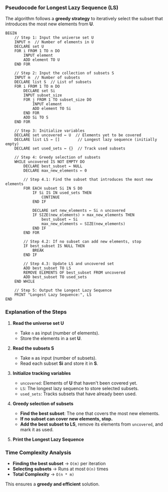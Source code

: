 ### **Pseudocode for Longest Lazy Sequence (LS)**

The algorithm follows a **greedy strategy** to iteratively select the subset that introduces the most new elements from **U**.

```plaintext
BEGIN
    // Step 1: Input the universe set U
    INPUT n  // Number of elements in U
    DECLARE set U
    FOR i FROM 1 TO n DO
        INPUT element
        ADD element TO U
    END FOR

    // Step 2: Input the collection of subsets S
    INPUT m  // Number of subsets
    DECLARE list S  // List of subsets
    FOR i FROM 1 TO m DO
        DECLARE set Si
        INPUT subset_size
        FOR j FROM 1 TO subset_size DO
            INPUT element
            ADD element TO Si
        END FOR
        ADD Si TO S
    END FOR

    // Step 3: Initialize variables
    DECLARE set uncovered ← U  // Elements yet to be covered
    DECLARE list LS ← []        // Longest lazy sequence (initially empty)
    DECLARE set used_sets ← {}  // Track used subsets

    // Step 4: Greedy selection of subsets
    WHILE uncovered IS NOT EMPTY DO
        DECLARE best_subset ← NULL
        DECLARE max_new_elements ← 0

        // Step 4.1: Find the subset that introduces the most new elements
        FOR EACH subset Si IN S DO
            IF Si IS IN used_sets THEN
                CONTINUE
            END IF

            DECLARE set new_elements ← Si ∩ uncovered
            IF SIZE(new_elements) > max_new_elements THEN
                best_subset ← Si
                max_new_elements ← SIZE(new_elements)
            END IF
        END FOR

        // Step 4.2: If no subset can add new elements, stop
        IF best_subset IS NULL THEN
            BREAK
        END IF

        // Step 4.3: Update LS and uncovered set
        ADD best_subset TO LS
        REMOVE ELEMENTS OF best_subset FROM uncovered
        ADD best_subset TO used_sets
    END WHILE

    // Step 5: Output the Longest Lazy Sequence
    PRINT "Longest Lazy Sequence:", LS
END
```

### **Explanation of the Steps**

1. **Read the universe set U**

   - Take `n` as input (number of elements).
   - Store the elements in a set **U**.

2. **Read the subsets S**

   - Take `m` as input (number of subsets).
   - Read each subset **Si** and store it in **S**.

3. **Initialize tracking variables**

   - `uncovered`: Elements of **U** that haven't been covered yet.
   - `LS`: The longest lazy sequence to store selected subsets.
   - `used_sets`: Tracks subsets that have already been used.

4. **Greedy selection of subsets**

   - **Find the best subset**: The one that covers the most new elements.
   - **If no subset can cover new elements, stop.**
   - **Add the best subset to LS**, remove its elements from `uncovered`, and mark it as used.

5. **Print the Longest Lazy Sequence**

### **Time Complexity Analysis**

- **Finding the best subset** → `O(m)` per iteration
- **Selecting subsets** → Runs at most `O(n)` times
- **Total Complexity** → `O(n * m)`

This ensures a **greedy and efficient** solution.
